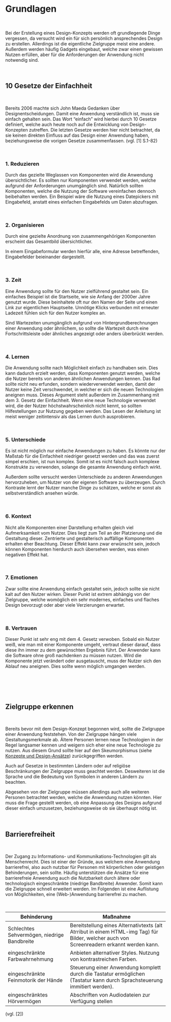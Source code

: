 Grundlagen
==========

 

Bei der Erstellung eines Design-Konzepts werden oft grundlegende Dinge
vergessen, da versucht wird ein für sich persönlich ansprechendes Design zu
erstellen. Allerdings ist die eigentliche Zielgruppe meist eine andere. Außerdem
werden häufig Gadgets eingebaut, welche zwar einen gewissen Nutzen erfüllen,
aber für die Anforderungen der Anwendung nicht notwendig sind.

 

10 Gesetze der Einfachheit
--------------------------

 

Bereits 2006 machte sich John Maeda Gedanken über Designentscheidungen. Damit
eine Anwendung verständlich ist, muss sie einfach gehalten sein. Das Wort
“einfach” wird hierbei durch 10 Gesetze definiert, welche auch heute noch auf
die Entwicklung von Design-Konzepten zutreffen. Die letzten Gesetze werden hier
nicht betrachtet, da sie keinen direkten Einfluss auf das Design einer Anwendung
haben, beziehungsweise die vorigen Gesetze zusammenfassen. (vgl. [1] S.1-82)

 

### 1. Reduzieren

Durch das gezielte Weglassen von Komponenten wird die Anwendung übersichtlicher.
Es sollten nur Komponenten verwendet werden, welche aufgrund der Anforderungen
unumgänglich sind. Natürlich sollten Komponenten, welche die Nutzung der
Software vereinfachen dennoch beibehalten werden. Ein Beispiel wäre die Nutzung
eines Datepickers mit Eingabefeld, anstatt eines einfachen Eingabefelds um Daten
abzufragen.

 

### 2. Organisieren

Durch eine gezielte Anordnung von zusammengehörigen Komponenten erscheint das
Gesamtbild übersichtlicher.

In einem Eingabeformular werden hierfür alle, eine Adresse betreffenden,
Eingabefelder beieinander dargestellt.

 

### 3. Zeit

Eine Anwendung sollte für den Nutzer zielführend gestaltet sein. Ein einfaches
Beispiel ist die Startseite, wie sie Anfang der 2000er Jahre genutzt wurde.
Diese beinhaltete oft nur den Namen der Seite und einen Link zur eigentlichen
Hauptseite. Unnötige Klicks verbunden mit erneuter Ladezeit fühlen sich für den
Nutzer komplex an.

Sind Wartezeiten unumgänglich aufgrund von Hintergrundberechnungen einer
Anwendung oder ähnlichem, so sollte die Wartezeit durch eine Fortschrittsleiste
oder ähnliches angezeigt oder anders überbrückt werden.

 

### 4. Lernen

Die Anwendung sollte nach Möglichkeit einfach zu handhaben sein. Dies kann
dadurch erzielt werden, dass Komponenten genutzt werden, welche die Nutzer
bereits von anderen ähnlichen Anwendungen kennen. Das Rad sollte nicht neu
erfunden, sondern wiederverwendet werden, damit der Nutzer keine Zeit
verschwendet, in welcher er sich die neuen Technologien aneignen muss. Dieses
Argument steht außerdem im Zusammenhang mit dem 3. Gesetz der Einfachheit. Wenn
eine neue Technologie verwendet wird, die der Nutzer höchstwahrscheinlich nicht
kennt, so sollten Hilfestellungen zur Nutzung gegeben werden. Das Lesen der
Anleitung ist meist weniger zeitintensiv als das Lernen durch ausprobieren.

 

### 5. Unterschiede

Es ist nicht möglich nur einfache Anwendungen zu haben. Es könnte nur der
Maßstab für die Einfachheit niedriger gesetzt werden und das was zuerst simpel
erschien, ist nun komplex. Somit ist es nicht falsch auch komplexe Konstrukte zu
verwenden, solange die gesamte Anwendung einfach wirkt.

Außerdem sollte versucht werden Unterschiede zu anderen Anwendungen
hervorzuheben, um Nutzer von der eigenen Software zu überzeugen. Durch Kontraste
lernt der Nutzer manche Dinge zu schätzen, welche er sonst als
selbstverständlich ansehen würde.

 

### 6. Kontext

Nicht alle Komponenten einer Darstellung erhalten gleich viel Aufmerksamkeit vom
Nutzer. Dies liegt zum Teil an der Platzierung und die Gestaltung dieser.
Zentrierte und gestalterisch auffällige Komponenten erhalten eher Beachtung.
Dieser Effekt kann zwar erwünscht sein, jedoch können Komponenten hierdurch auch
übersehen werden, was einen negativen Effekt hat.

 

### 7. Emotionen

Zwar sollte eine Anwendung einfach gestaltet sein, jedoch sollte sie nicht kalt
auf den Nutzer wirken. Dieser Punkt ist extrem abhängig von der Zielgruppe,
welche womöglich ein sehr modernes, einfaches und flaches Design bevorzugt oder
aber viele Verzierungen erwartet.

 

### 8. Vertrauen

Dieser Punkt ist sehr eng mit dem 4. Gesetz verwoben. Sobald ein Nutzer weiß,
wie man mit einer Komponente umgeht, vertraut dieser darauf, dass diese ihn
immer zu dem gewünschten Ergebnis führt. Der Anwender kann die Software ohne
groß nachdenken zu müssen nutzen. Wird die Komponente jetzt verändert oder
ausgetauscht, muss der Nutzer sich den Ablauf neu aneignen. Dies sollte wenn
möglich umgangen werden.

###  

 

Zielgruppe erkennen
-------------------

 

Bereits bevor mit dem Design-Konzept begonnen wird, sollte die Zielgruppe einer
Anwendung feststehen. Von der Zielgruppe hängen viele Gestaltungsmerkmale ab.
Ältere Personen lernen neue Technologien in der Regel langsamer kennen und
weigern sich eher eine neue Technologie zu nutzen. Aus diesem Grund sollte hier
auf den Skeumorphismus (siehe [Konzepte und
Design-Ansätze](konzepte_und_design-ansätze.md)) zurückgegriffen werden.

Auch auf Gesetze in bestimmten Ländern oder auf religiöse Beschränkungen der
Zielgruppe muss geachtet werden. Desweiteren ist die Sprache und die Bedeutung
von Symbolen in anderen Ländern zu beachten.

Abgesehen von der Zielgruppe müssen allerdings auch alle weiteren Personen
betrachtet werden, welche die Anwendung nutzen könnten. Hier muss die Frage
gestellt werden, ob eine Anpassung des Designs aufgrund dieser einfach
umzusetzen, beziehungsweise ob sie überhaupt nötig ist.

 

Barrierefreiheit
----------------

 

Der Zugang zu Informations- und Kommunikations-Technologien gilt als
Menschenrecht. Dies ist einer der Gründe, aus welchem eine Anwendung
barrierefrei, also auch nutzbar für Personen mit körperlichen oder geistigen
Behinderungen, sein sollte. Häufig unterstützen die Ansätze für eine
barrierefreie Anwendung auch die Nutzbarkeit durch ältere oder technologisch
eingeschränkte (niedrige Bandbreite) Anwender. Somit kann die Zielgruppe schnell
erweitert werden. Im Folgenden ist eine Auflistung von Möglichkeiten, eine
(Web-)Anwendung barrierefrei zu machen.

 

| Behinderung                                 | Maßnahme                                                                                                                                  |
|---------------------------------------------|-------------------------------------------------------------------------------------------------------------------------------------------|
| Schlechtes Sehvermögen, niedrige Bandbreite | Bereitstellung eines Alternativtexts (alt Atrribut in einem HTML-img Tag) für Bilder, welcher auch von Screenreadern erkannt werden kann. |
| eingeschränkte Farbwahrnehmung              | Anbieten alternativer Styles. Nutzung von kontrastreichen Farben.                                                                         |
| eingeschränkte Feinmotorik der Hände        | Steuerung einer Anwendung komplett durch die Tastatur ermöglichen (Tastatur kann durch Sprachsteuerung immitiert werden).                 |
| eingeschränktes Hörvermögen                 | Abschriften von Audiodateien zur Verfügung stellen                                                                                        |

(vgl. [2])
